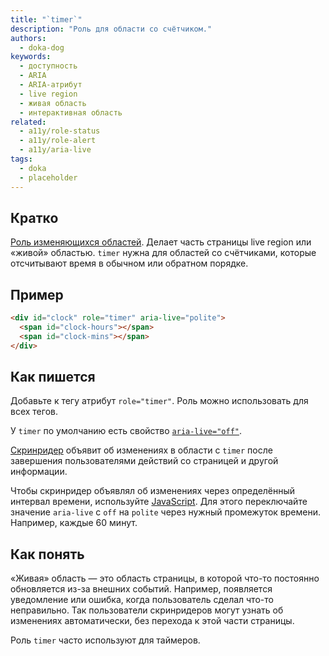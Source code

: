 ```yaml
---
title: "`timer`"
description: "Роль для области со счётчиком."
authors:
  - doka-dog
keywords:
  - доступность
  - ARIA
  - ARIA-атрибут
  - live region
  - живая область
  - интерактивная область
related:
  - a11y/role-status
  - a11y/role-alert
  - a11y/aria-live
tags:
  - doka
  - placeholder
---
```


## Кратко

[Роль изменяющихся областей](/a11y/aria-roles/#roli-izmenyayushchihsya-oblastey). Делает часть страницы live region или «живой» областью. `timer` нужна для областей со счётчиками, которые отсчитывают время в обычном или обратном порядке.

## Пример

```html
<div id="clock" role="timer" aria-live="polite">
  <span id="clock-hours"></span>
  <span id="clock-mins"></span>
</div>
```

## Как пишется

Добавьте к тегу атрибут `role="timer"`. Роль можно использовать для всех тегов.

У `timer` по умолчанию есть свойство [`aria-live="off"`](/a11y/aria-live/).

[Скринридер](/a11y/screenreaders/) объявит об изменениях в области с `timer` после завершения пользователями действий со страницей и другой информации.

Чтобы скринридер объявлял об изменениях через определённый интервал времени, используйте [JavaScript](/js/). Для этого переключайте значение `aria-live` c `off` на `polite` через нужный промежуток времени. Например, каждые 60 минут.

## Как понять

«Живая» область — это область страницы, в которой что-то постоянно обновляется из-за внешних событий. Например, появляется уведомление или ошибка, когда пользователь сделал что-то неправильно. Так пользователи скринридеров могут узнать об изменениях автоматически, без перехода к этой части страницы.

Роль `timer` часто используют для таймеров.
